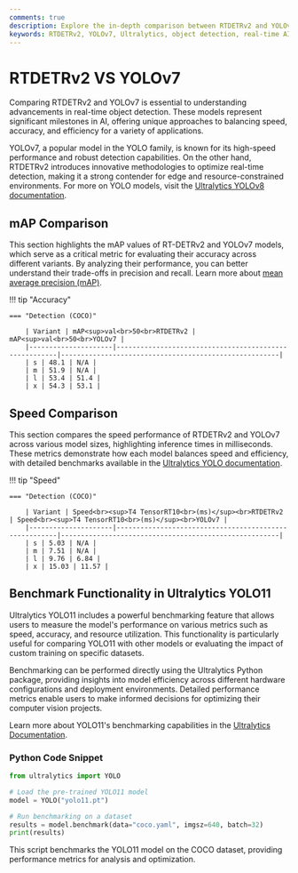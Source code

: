 ```yaml
---
comments: true
description: Explore the in-depth comparison between RTDETRv2 and YOLOv7, two cutting-edge models in real-time object detection. Learn how these architectures excel in computer vision tasks, balancing accuracy, speed, and efficiency for applications spanning edge AI to advanced AI systems.
keywords: RTDETRv2, YOLOv7, Ultralytics, object detection, real-time AI, edge AI, computer vision, AI models comparison, efficient object detectors
---
```


# RTDETRv2 VS YOLOv7

Comparing RTDETRv2 and YOLOv7 is essential to understanding advancements in real-time object detection. These models represent significant milestones in AI, offering unique approaches to balancing speed, accuracy, and efficiency for a variety of applications.

YOLOv7, a popular model in the YOLO family, is known for its high-speed performance and robust detection capabilities. On the other hand, RTDETRv2 introduces innovative methodologies to optimize real-time detection, making it a strong contender for edge and resource-constrained environments. For more on YOLO models, visit the [Ultralytics YOLOv8 documentation](https://docs.ultralytics.com/models/yolov8/).

## mAP Comparison

This section highlights the mAP values of RT-DETRv2 and YOLOv7 models, which serve as a critical metric for evaluating their accuracy across different variants. By analyzing their performance, you can better understand their trade-offs in precision and recall. Learn more about [mean average precision (mAP)](https://www.ultralytics.com/glossary/mean-average-precision-map).

!!! tip "Accuracy"

    === "Detection (COCO)"

    	| Variant | mAP<sup>val<br>50<br>RTDETRv2 | mAP<sup>val<br>50<br>YOLOv7 |
    	|---------------------|-------------------------------------------------------|-------------------------------------------------------|
    	| s | 48.1 | N/A |
    	| m | 51.9 | N/A |
    	| l | 53.4 | 51.4 |
    	| x | 54.3 | 53.1 |


## Speed Comparison

This section compares the speed performance of RTDETRv2 and YOLOv7 across various model sizes, highlighting inference times in milliseconds. These metrics demonstrate how each model balances speed and efficiency, with detailed benchmarks available in the [Ultralytics YOLO documentation](https://docs.ultralytics.com/models/yolov7/).

!!! tip "Speed"

    === "Detection (COCO)"

    	| Variant | Speed<br><sup>T4 TensorRT10<br>(ms)</sup><br>RTDETRv2 | Speed<br><sup>T4 TensorRT10<br>(ms)</sup><br>YOLOv7 |
    	|---------------------|-------------------------------------------------------|-------------------------------------------------------|
    	| s | 5.03 | N/A |
    	| m | 7.51 | N/A |
    	| l | 9.76 | 6.84 |
    	| x | 15.03 | 11.57 |

## Benchmark Functionality in Ultralytics YOLO11

Ultralytics YOLO11 includes a powerful benchmarking feature that allows users to measure the model's performance on various metrics such as speed, accuracy, and resource utilization. This functionality is particularly useful for comparing YOLO11 with other models or evaluating the impact of custom training on specific datasets.

Benchmarking can be performed directly using the Ultralytics Python package, providing insights into model efficiency across different hardware configurations and deployment environments. Detailed performance metrics enable users to make informed decisions for optimizing their computer vision projects.

Learn more about YOLO11's benchmarking capabilities in the [Ultralytics Documentation](https://docs.ultralytics.com/).

### Python Code Snippet

```python
from ultralytics import YOLO

# Load the pre-trained YOLO11 model
model = YOLO("yolo11.pt")

# Run benchmarking on a dataset
results = model.benchmark(data="coco.yaml", imgsz=640, batch=32)
print(results)
```

This script benchmarks the YOLO11 model on the COCO dataset, providing performance metrics for analysis and optimization.
